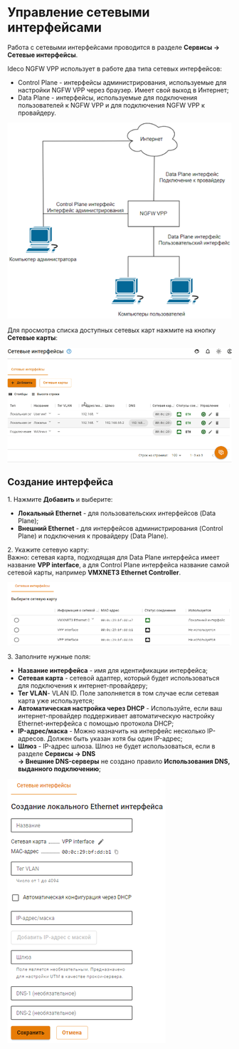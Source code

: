 # Управление сетевыми интерфейсами

Работа с сетевыми интерфейсами проводится в разделе **Сервисы -> Сетевые интерфейсы**.

Ideco NGFW VPP использует в работе два типа сетевых интерфейсов:
* Control Plane - интерфейсы администрирования, используемые для настройки NGFW VPP через браузер. Имеет свой выход в Интернет;
* Data Plane - интерфейсы, используемые для подключения пользователей к NGFW VPP и для подключения NGFW VPP к провайдеру.

![](../../.gitbook/assets/setup.png)

Для просмотра списка доступных сетевых карт нажмите на кнопку **Сетевые карты**:

![](../../.gitbook/assets/server-configuration-management.gif)

## Создание интерфейса

1\. Нажмите **Добавить** и выберите:
* **Локальный Ethernet** - для пользовательских интерфейсов (Data Plane);
* **Внешний Ethernet** - для интерфейсов администрирования (Control Plane) и подключения к провайдеру (Data Plane).

2\. Укажите сетевую карту: \
Важно: сетевая карта, подходящая для Data Plane интерфейса имеет название **VPP interface**, а для Control Plane интерфейса название самой сетевой карты, например **VMXNET3 Ethernet Controller**.

![](../../.gitbook/assets/server-configuration-management.png)

3\. Заполните нужные поля:
* **Название интерфейса** - имя для идентификации интерфейса;
* **Сетевая карта** - сетевой адаптер, который будет использоваться для подключения к интернет-провайдеру;
* **Тег VLAN**- VLAN ID. Поле заполняется в том случае если сетевая карта уже используется;
* **Автоматическая настройка через DHCP** - Используйте, если ваш интернет-провайдер поддерживает автоматическую настройку Ethernet-интерфейса с помощью протокола DHCP;
* **IP-адрес/маска** - Можно назначить на интерфейс несколько IP-адресов. Должен быть указан хотя бы один IP-адрес;
* **Шлюз** - IP-адрес шлюза. Шлюз не будет использоваться, если в разделе **Сервисы -> DNS** \
**-> Внешние DNS-серверы** не создано правило **Использования DNS, выданного подключению**;
  
![](../../.gitbook/assets/server-configuration-management1.png)